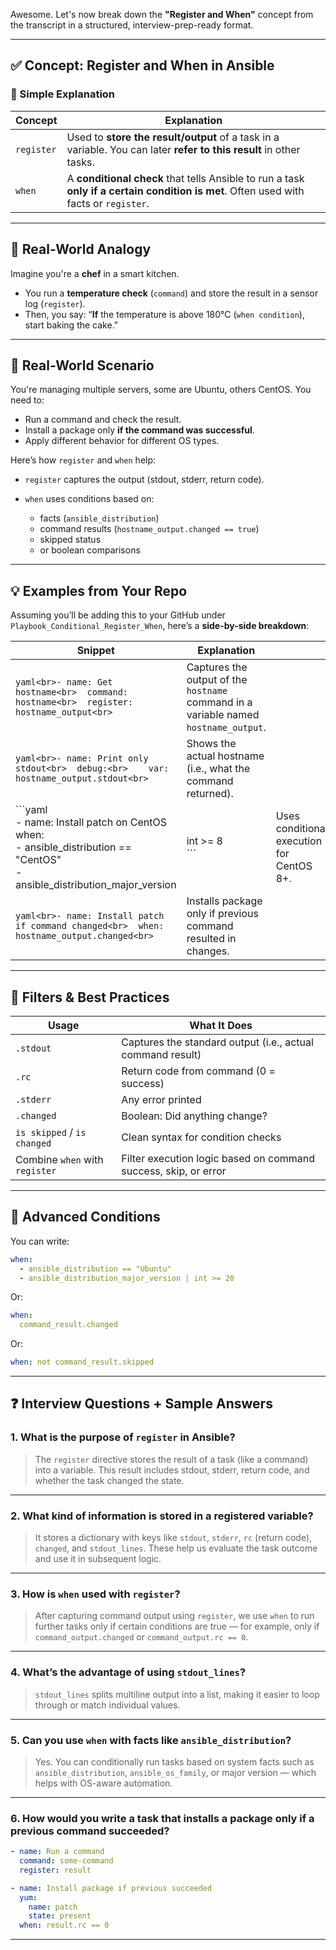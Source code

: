 Awesome. Let's now break down the **"Register and When"** concept from the transcript in a structured, interview-prep-ready format.

---

## ✅ Concept: Register and When in Ansible

### 🔹 Simple Explanation

| **Concept** | **Explanation**                                                                                                                       |
| ----------- | ------------------------------------------------------------------------------------------------------------------------------------- |
| `register`  | Used to **store the result/output** of a task in a variable. You can later **refer to this result** in other tasks.                   |
| `when`      | A **conditional check** that tells Ansible to run a task **only if a certain condition is met**. Often used with facts or `register`. |

---

## 🧠 Real-World Analogy

Imagine you're a **chef** in a smart kitchen.

* You run a **temperature check** (`command`) and store the result in a sensor log (`register`).
* Then, you say:
  “**If** the temperature is above 180°C (`when condition`), start baking the cake.”

---

## 🧪 Real-World Scenario

You're managing multiple servers, some are Ubuntu, others CentOS. You need to:

* Run a command and check the result.
* Install a package only **if the command was successful**.
* Apply different behavior for different OS types.

Here’s how `register` and `when` help:

* `register` captures the output (stdout, stderr, return code).
* `when` uses conditions based on:

  * facts (`ansible_distribution`)
  * command results (`hostname_output.changed == true`)
  * skipped status
  * or boolean comparisons

---

## 💡 Examples from Your Repo

Assuming you’ll be adding this to your GitHub under `Playbook_Conditional_Register_When`, here’s a **side-by-side breakdown**:

| **Snippet**                                                                                                                                        | **Explanation**                                                                      |                                           |
| -------------------------------------------------------------------------------------------------------------------------------------------------- | ------------------------------------------------------------------------------------ | ----------------------------------------- |
| `yaml<br>- name: Get hostname<br>  command: hostname<br>  register: hostname_output<br>`                                                           | Captures the output of the `hostname` command in a variable named `hostname_output`. |                                           |
| `yaml<br>- name: Print only stdout<br>  debug:<br>    var: hostname_output.stdout<br>`                                                             | Shows the actual hostname (i.e., what the command returned).                         |                                           |
| \`\`\`yaml<br>- name: Install patch on CentOS<br>  when:<br>    - ansible\_distribution == "CentOS"<br>    - ansible\_distribution\_major\_version | int >= 8<br>\`\`\`                                                                   | Uses conditional execution for CentOS 8+. |
| `yaml<br>- name: Install patch if command changed<br>  when: hostname_output.changed<br>`                                                          | Installs package only if previous command resulted in changes.                       |                                           |

---

## 🧪 Filters & Best Practices

| **Usage**                      | **What It Does**                                                |
| ------------------------------ | --------------------------------------------------------------- |
| `.stdout`                      | Captures the standard output (i.e., actual command result)      |
| `.rc`                          | Return code from command (0 = success)                          |
| `.stderr`                      | Any error printed                                               |
| `.changed`                     | Boolean: Did anything change?                                   |
| `is skipped` / `is changed`    | Clean syntax for condition checks                               |
| Combine `when` with `register` | Filter execution logic based on command success, skip, or error |

---

## 🧩 Advanced Conditions

You can write:

```yaml
when:
  - ansible_distribution == "Ubuntu"
  - ansible_distribution_major_version | int >= 20
```

Or:

```yaml
when: 
  command_result.changed
```

Or:

```yaml
when: not command_result.skipped
```

---

## ❓ Interview Questions + Sample Answers

### 1. **What is the purpose of `register` in Ansible?**

> The `register` directive stores the result of a task (like a command) into a variable. This result includes stdout, stderr, return code, and whether the task changed the state.

---

### 2. **What kind of information is stored in a registered variable?**

> It stores a dictionary with keys like `stdout`, `stderr`, `rc` (return code), `changed`, and `stdout_lines`. These help us evaluate the task outcome and use it in subsequent logic.

---

### 3. **How is `when` used with `register`?**

> After capturing command output using `register`, we use `when` to run further tasks only if certain conditions are true — for example, only if `command_output.changed` or `command_output.rc == 0`.

---

### 4. **What’s the advantage of using `stdout_lines`?**

> `stdout_lines` splits multiline output into a list, making it easier to loop through or match individual values.

---

### 5. **Can you use `when` with facts like `ansible_distribution`?**

> Yes. You can conditionally run tasks based on system facts such as `ansible_distribution`, `ansible_os_family`, or major version — which helps with OS-aware automation.

---

### 6. **How would you write a task that installs a package only if a previous command succeeded?**

```yaml
- name: Run a command
  command: some-command
  register: result

- name: Install package if previous succeeded
  yum:
    name: patch
    state: present
  when: result.rc == 0
```

---

